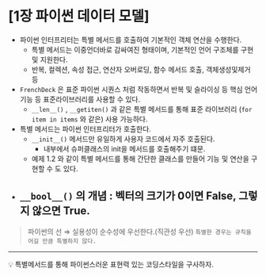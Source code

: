 # [1장 파이썬 데이터 모델]

- 파이썬 인터프리터는 특별 메서드를 호출하여 기본적인 객체 연산을 수행한다.
    - 특별 메서드는 이중언더바로 감싸여진 형태이며, 기본적인 언어 구조체를 구현 및 지원한다.
    - 반복, 컬렉션, 속성 접근, 연산자 오버로딩, 함수 메서드 호출, 객체생성및제거 등
- `FrenchDeck` 은 표준 파이썬 시퀀스 처럼 작동하면서 반복 및 슬라이싱 등 핵심 언어기능 등 표준라이브러리를 사용할 수 있다.
    - `__len__()` , `__getiten()` 과 같은 특별 메서드를 통해  표준 라이브러리 (`for item in items` 와 같은) 사용 가능하다.
- 특별 메서드는 파이썬 인터프리터가 호출한다.
    - `__init__()` 메서드만 유일하게 사용자 코드에서 자주 호출된다.
        - 내부에서 슈퍼클래스의 init을 메서드를 호출해주기 떄문.
    - 예제 1.2 와 같이 특별 메서드를 통해 간단한 클래스를 만들어 기능 및 연산을 구현할 수 도 있다.
- `__bool__()` 의 개념 : 벡터의 크기가 0이면 False, 그렇지 않으면 True.
    - 

> 파이썬의 선 ⇒ 실용성이 순수성에 우선한다.(직관성 우선)
`특별한 경우는 규칙을 어길 만큼 특별하지 않다.`
> 

---

<aside>
💡 특별메서드를 통해 파이썬스러운 표현력 있는 코딩스타일을 구사하자.

</aside>